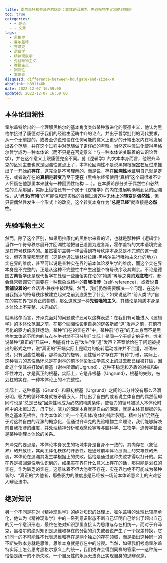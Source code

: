 ```yaml
---
title: 霍尔盖特和齐泽克的区别：本体论回溯性、先验唯物主义和绝对知识
toc: true
categories:
  - - 理论
  - - 文章
tags:
  - 黑格尔
  - 霍尔盖特
  - 齐泽克
  - 逻辑学
  - 精神现象学
  - 先验唯物主义
  - 唯物主义
  - 回溯性
  - 本体论
disqusId: difference-between-houlgate-and-zizek-0
abbrlink: b891f46b
date: 2022-12-07 16:59:00
updated: 2022-12-07 16:59:00
---
```


## 本体论回溯性

霍尔盖特给出的一个理解黑格尔的基本角度类似某种激进化的康德主义，他认为黑格尔接过了康德对于我们的经验由范畴中介的论点，并出于哲学批判的现代要求，从一个无前提的，或者至少说预设在任何可能的意义上更少的开端出发内在地发展出各个范畴，并在这个过程中对范畴做了更仔细的考察。当然这种激进化使得黑格尔哲学成为一种本体论（而不只是在否定意义上与一种本体论关联着的认识论哲学），并在这个意义上跟康德完全不同。就《逻辑学》的文本本身而言，他跟齐泽克的区别主要也就是回溯性这点上了，本体论回溯性不是说黑狗根据**定在**反过来推出了一开始的**存在**，这完全是不可理解的，而是说，存在**回溯性地**证明自己就是定在，或者说存在的**真相**是**转变**乃至于**定在**（黑格尔经常使用“真相”这个词很难不让人怀疑在他那里本来就有一种回溯性结构……）。在本质论部分关于偶然性和必然性的关系那里，实际上恰恰还有一个属于《逻辑学》的内在进展明确地到达的回溯性，从“**尚未/有待**”的可能性和现实性的互相过渡这种无休止的**转变**是**偶然性**，但只要偶然性发生一个形式上的改变，这个转变本身作为“**总是已经**”就直接是**必然性**。

## 先验唯物主义

然而，除了这个区别，如果用拉康化的黑格尔来看的话，也就是那种把《逻辑学》当作一个符号秩序展开并回溯性地把自己设置为逻各斯，霍尔盖特的文本语境完全是在符号秩序内的。虽然霍尔盖特一样会得到符号秩序本身总是不完整的这一结论，但齐泽克那里还有（这是他通过谢林对拉康-黑格尔进行唯物主义化的地方）实在界的维度，甚至可以说是某种实在界的前本体论发生学的维度，而这个实在界本身是不完整的，正是从这种不完整性中产生出整个符号秩序及其剩余。不论是德国古典哲学还是现代哲学在处理一些庸俗实在论的“物质”等等之类的**观念物**时，都会经常强调它们需要在一种现象或精神的**自我指涉**（self-reference），或者说**自我铺设着的**社会话语-秩序中被理解。然而，我们仍然需要解决一个问题，在这些自我指涉的符号秩序被建立起来之前到底发生了什么？如果说这种“前人类”的“自在的实在界”是真正的物质，那么这就是一种**先验唯物主义**，其结论是物质本身是本体论上不完整、未完成的。

就黑格尔而言，齐泽克面对的问题或许还可以这样表述：在我们有可能进入《逻辑学》的本体论范围之前，在那个回溯性设定自身的逻各斯或“道”发声之前，在前符号化的驱力的旋转运动，某种“自在的实在界”中，某种前“存在”的无本身而不是黑格尔本体论范围内的与存在绝对地不可分割且实际上是同一个无规定的无中，或者说某种“真正的”开端中，到底有什么在“发生”使“道”发声？答案恰恰在于问题被提出的形式之中，说“真正的”开端实际上是驱力的旋转运动或许并不合适，准确来说，只有回溯性地看，那种驱力的旋转、恶性循环才存在并“有待”打破，实际上，这种驱力的恶性循环总是在谢林的前本体论发生学意义上的过去都已经被打破，因此这个使其被打破的根基（谢林所谓的Urgrund），这种不稳定和矛盾的对抗和破坏性冲力，才是真正的根基，实际上，它是非根基（Ungrund），根基的失败，被划杠的实在，一种本体论上的不完整性。

实际上，这种根基（Grund）和原初根基（Urgrund）之间的二分并没有那么泾渭分明，驱力的循环本身就被矛盾嵌入，并吐出了自由的或者说主体自由的偶然但却同时也是“总是已经”回溯性地成为必然的物质条件，使驱力的循环被抛入本体论时间中的永恒过去，毋宁说，驱力的深渊本身就是自由的深渊，就是主体其根据的失败之基本无根性，作为本体论上的一个无实体/身体的纯粹裂缝。精神分析仍然在于对这种自由的深渊的概念化，但通过齐泽克的先验唯物主义理论，我们能够解决前自我指涉的维度，并处理精神分析和观念论等等与脑科学、生物学、遗传学甚至是某种物理本体论的关系。

齐泽克的要点是，本体论本身发生的场域本身是自身不一致的，其向存在（象征界）的开放性，其向主体化秩序的开放性，是通过前本体论层面上的灾难性的失调，本体论在追溯其发生学根据上的失败，恰恰是通过这种失败才得以打开的。实在界是被回溯性地认识到的，如果实在界在什么意义上存在的话，那只能是划杠的实在，作为匮乏的实在。这意味着不但大他者不存在，实在界也绝不可能成为某种新的、“真正的”大他者，那些驱力的维度总是已经被一场前本体论意义上的灾难卷入辩证法中。

## 绝对知识

另一个不同是在对《精神现象学》的绝对知识的处理上，霍尔盖特的处理比较简单化，他认为《精神现象学》中的一系列意识形态不断自己证明自己给出了超出自己的另一个意识形态，最终在绝对知识那里直接认为思维与存在相统一。而对于齐泽克，黑格尔的绝对知识是思维和存在的分裂的消失或者说产生了一个视差转换，它们同一的不可能性不代表思维和存在是两个独立的存在领域，而是指出这种同一的不断失败本身就是思维，思维本身就是存在中的分裂。当然，如果我们考虑霍尔盖特实际上怎么思考黑格尔意义上的统一，我们或许会得到同样的答案——这种统一恰恰是统一的不断失败，一个自反性的永远无法真正实现自身的思辨观念。
